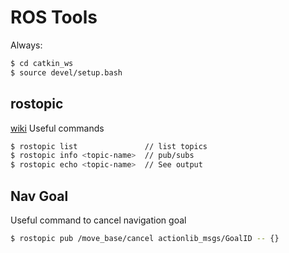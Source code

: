 # ROS Tools
Always:
```bash
$ cd catkin_ws
$ source devel/setup.bash
```

## rostopic
[wiki](http://wiki.ros.org/rostopic)
Useful commands
```bash
$ rostopic list               // list topics
$ rostopic info <topic-name>  // pub/subs
$ rostopic echo <topic-name>  // See output
```

## Nav Goal
Useful command to cancel navigation goal
```bash
$ rostopic pub /move_base/cancel actionlib_msgs/GoalID -- {}
```